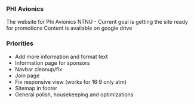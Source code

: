 ### PHI Avionics
The website for Phi Avionics NTNU - Current goal is getting the site ready for promotions
Content is available on google drive

### Priorities
- Add more information and format text
- Information page for sponsors
- Navbar cleanup/fix
- Join page
- Fix responsive view (works for 16:9 only atm)
- Sitemap in footer
- General polish, housekeeping and optimizations